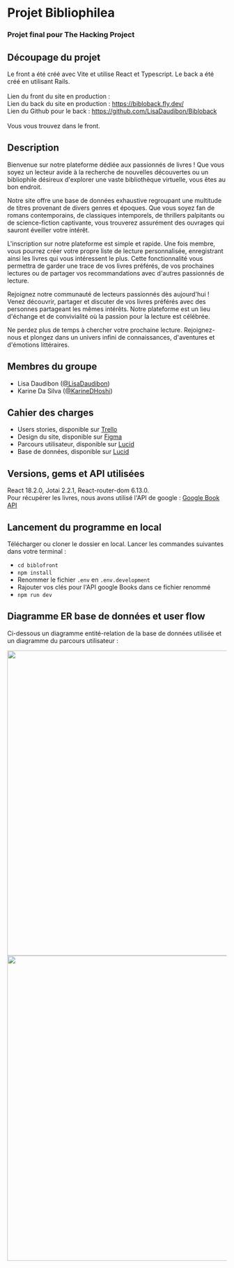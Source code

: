 # Projet Bibliophilea
### Projet final pour The Hacking Project

## Découpage du projet
Le front a été créé avec Vite et utilise React et Typescript. Le back a été créé en utilisant Rails. <br>
<br>
Lien du front du site en production :  <br>
Lien du back du site en production : https://bibloback.fly.dev/<br>
Lien du Github pour le back : https://github.com/LisaDaudibon/Bibloback<br>
<br>
Vous vous trouvez dans le front. 

## Description
Bienvenue sur notre plateforme dédiée aux passionnés de livres ! Que vous soyez un lecteur avide à la recherche de nouvelles découvertes ou un bibliophile désireux d'explorer une vaste bibliothèque virtuelle, vous êtes au bon endroit.

Notre site offre une base de données exhaustive regroupant une multitude de titres provenant de divers genres et époques. Que vous soyez fan de romans contemporains, de classiques intemporels, de thrillers palpitants ou de science-fiction captivante, vous trouverez assurément des ouvrages qui sauront éveiller votre intérêt.

L'inscription sur notre plateforme est simple et rapide. Une fois membre, vous pourrez créer votre propre liste de lecture personnalisée, enregistrant ainsi les livres qui vous intéressent le plus. Cette fonctionnalité vous permettra de garder une trace de vos livres préférés, de vos prochaines lectures ou de partager vos recommandations avec d'autres passionnés de lecture.

Rejoignez notre communauté de lecteurs passionnés dès aujourd'hui ! Venez découvrir, partager et discuter de vos livres préférés avec des personnes partageant les mêmes intérêts. Notre plateforme est un lieu d'échange et de convivialité où la passion pour la lecture est célébrée.

Ne perdez plus de temps à chercher votre prochaine lecture. Rejoignez-nous et plongez dans un univers infini de connaissances, d'aventures et d'émotions littéraires.

## Membres du groupe
- Lisa Daudibon ([@LisaDaudibon](https://github.com/LisaDaudibon))
- Karine Da Silva ([@KarineDHoshi](https://github.com/KarineDHoshi))

## Cahier des charges
- Users stories, disponible sur [Trello](https://trello.com/b/Z6enKCr3/bibliophilea)
- Design du site, disponible sur [Figma](https://www.figma.com/file/uRhLGqQICvoBwltWtevLgU/Bibliophilea---UX?type=design&node-id=23%3A74&mode=design&t=BE6TTDzn20AP1KKx-1)
- Parcours utilisateur, disponible sur [Lucid](https://lucid.app/lucidchart/c5b84471-91be-49ba-a42b-9e3b5f00db26/edit?invitationId=inv_df78d465-6c57-4837-98a1-e723a0ec80b7)
- Base de données, disponible sur [Lucid](https://lucid.app/lucidchart/be1afbe0-d56f-4f66-a56b-4dc367683c0e/edit?viewport_loc=-2352%2C-911%2C4096%2C1724%2C0_0&invitationId=inv_fd6ddcef-7bf7-40d4-ba60-c3853a03e6b7)

## Versions, gems et API utilisées
React 18.2.0, Jotai 2.2.1, React-router-dom 6.13.0. <br>
Pour récupérer les livres, nous avons utilisé l'API de google : [Google Book API](https://www.google.com/books/jsapi.js)

## Lancement du programme en local
Télécharger ou cloner le dossier en local. Lancer les commandes suivantes dans votre terminal : 
- `cd biblofront`
- `npm install`
- Renommer le fichier `.env` en `.env.development`
- Rajouter vos clés pour l'API google Books dans ce fichier renommé
- `npm run dev`

## Diagramme ER base de données et user flow
Ci-dessous un diagramme entité-relation de la base de données utilisée et un diagramme du parcours utilisateur :

<img src=/public/Bibliophilea.png width="700">
<img src=/public/UserFlow_Bibliophilea.png width="700">